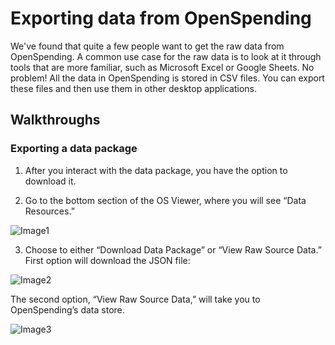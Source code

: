# Exporting data from OpenSpending

We've found that quite a few people want to get the raw data from OpenSpending. A common use case for the raw data is to look at it through tools that are more familiar, such as Microsoft Excel or Google Sheets. No problem! All the data in OpenSpending is stored in CSV files. You can export these files and then use them in other desktop applications.

## Walkthroughs

### Exporting a data package

1. After you interact with the data package, you have the option to download it.

2. Go to the bottom section of the OS Viewer, where you will see “Data Resources.”

![Image1](https://raw.githubusercontent.com/VictoriaVlad/docs/master/images/Download%201..jpg)

3. Choose to either “Download Data Package” or “View Raw Source Data.” First option will download the JSON file:

![Image2](https://raw.githubusercontent.com/VictoriaVlad/docs/master/images/Data%20download%202..jpg)

The second option, “View Raw Source Data,” will take you to OpenSpending’s data store.

![Image3](https://raw.githubusercontent.com/VictoriaVlad/docs/master/images/Download%203..jpg)
